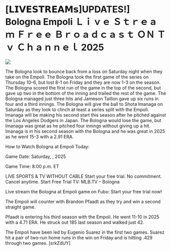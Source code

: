 # [𝗟𝗜𝗩𝗘𝗦𝗧𝗥𝗘𝗔𝗠𝘀]UPDATES!] Bologna Empoli Ｌｉｖｅ Ｓｔｒｅａｍ Ｆｒｅｅ Ｂｒｏａｄｃａｓｔ ＯＮ Ｔｖ Ｃｈａｎｎｅｌ  2025  
  
  
[![](https://i.imgur.com/qSNzIqt.png)](https://movie.rssnews.media/rRrykJiD.php)  
  
The Bologna look to bounce back from a loss on Saturday night when they take on the Empoli. The Bologna took the first game of the series on Thursday 10-6, but lost 8-1 on Friday and they are now 1-3 on the season. The Bologna scored the first run of the game in the top of the second, but gave up two in the bottom of the inning and trailed the rest of the game. The Bologna managed just three hits and Jameson Taillon gave up six runs in four and a third innings. The Bologna will give the ball to Shota Imanaga on Saturday as they look to clinch at least a series split with the Empoli. Imanaga will be making his second start this season after he pitched against the Los Angeles Dodgers in Japan. The Bologna would lose the game, but Imanaga was great as he pitched four innings without giving up a hit. Imanaga is in his second season with the Bologna and he was great in 2025 as he went 15-3 with a 2.91 ERA.

How to Watch Bologna at Empoli Today:

Game Date: Saturday, , 2025

Game Time: 8:00 p.m. ET

LIVE SPORTS & TV WITHOUT CABLE
Start your free trial. No commitment. Cancel anytime.
Start Free Trial
TV: MLB.TV – Bologna

Live stream the Bologna at Empoli game on Fubo: Start your free trial now!

The Empoli will counter with Brandon Pfaadt as they try and win a second straight game.

Pfaadt is entering his third season with the Empoli. He went 11-10 in 2025 with a 4.71 ERA. He struck out 185 last season and walked just 42.

The Empoli have been led by Eugenio Suarez in the first two games. Suarez hit a pair of two-run home runs in the win on Friday and is hitting .429 through two games. [srkZdUY]
